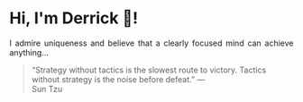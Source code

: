 # Hi, I'm Derrick 👋!
<p align="justify">I admire uniqueness and believe that a clearly focused mind can achieve anything...</p> 
<!-- #quote-start -->
<blockquote>&ldquo;Strategy without tactics is the slowest route to victory. Tactics without strategy is the noise before defeat.&rdquo; &mdash; <footer>Sun Tzu</footer></blockquote>
<!-- #quote-end -->
